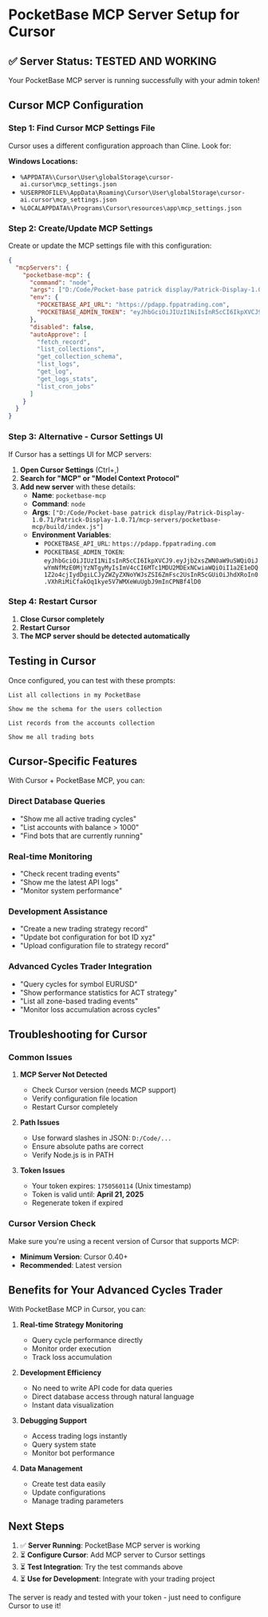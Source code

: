 # PocketBase MCP Server Setup for Cursor

## ✅ Server Status: TESTED AND WORKING

Your PocketBase MCP server is running successfully with your admin token!

## Cursor MCP Configuration

### Step 1: Find Cursor MCP Settings File

Cursor uses a different configuration approach than Cline. Look for:

**Windows Locations:**
- `%APPDATA%\Cursor\User\globalStorage\cursor-ai.cursor\mcp_settings.json`
- `%USERPROFILE%\AppData\Roaming\Cursor\User\globalStorage\cursor-ai.cursor\mcp_settings.json`
- `%LOCALAPPDATA%\Programs\Cursor\resources\app\mcp_settings.json`

### Step 2: Create/Update MCP Settings

Create or update the MCP settings file with this configuration:

```json
{
  "mcpServers": {
    "pocketbase-mcp": {
      "command": "node",
      "args": ["D:/Code/Pocket-base patrick display/Patrick-Display-1.0.71/Patrick-Display-1.0.71/mcp-servers/pocketbase-mcp/build/index.js"],
      "env": {
        "POCKETBASE_API_URL": "https://pdapp.fppatrading.com",
        "POCKETBASE_ADMIN_TOKEN": "eyJhbGciOiJIUzI1NiIsInR5cCI6IkpXVCJ9.eyJjb2xsZWN0aW9uSWQiOiJwYmNfMzE0MjYzNTgyMyIsImV4cCI6MTc1MDU2MDExNCwiaWQiOiI1a2E1eDQ1Z2o4cjIydDgiLCJyZWZyZXNoYWJsZSI6ZmFsc2UsInR5cGUiOiJhdXRoIn0.VXhRiMiCfakOq1kye5V7WMXeWuUgbJ9mInCPNBf4lD0"
      },
      "disabled": false,
      "autoApprove": [
        "fetch_record",
        "list_collections",
        "get_collection_schema",
        "list_logs",
        "get_log",
        "get_logs_stats",
        "list_cron_jobs"
      ]
    }
  }
}
```

### Step 3: Alternative - Cursor Settings UI

If Cursor has a settings UI for MCP servers:

1. **Open Cursor Settings** (Ctrl+,)
2. **Search for "MCP" or "Model Context Protocol"**
3. **Add new server** with these details:
   - **Name**: `pocketbase-mcp`
   - **Command**: `node`
   - **Args**: `["D:/Code/Pocket-base patrick display/Patrick-Display-1.0.71/Patrick-Display-1.0.71/mcp-servers/pocketbase-mcp/build/index.js"]`
   - **Environment Variables**:
     - `POCKETBASE_API_URL`: `https://pdapp.fppatrading.com`
     - `POCKETBASE_ADMIN_TOKEN`: `eyJhbGciOiJIUzI1NiIsInR5cCI6IkpXVCJ9.eyJjb2xsZWN0aW9uSWQiOiJwYmNfMzE0MjYzNTgyMyIsImV4cCI6MTc1MDU2MDExNCwiaWQiOiI1a2E1eDQ1Z2o4cjIydDgiLCJyZWZyZXNoYWJsZSI6ZmFsc2UsInR5cGUiOiJhdXRoIn0.VXhRiMiCfakOq1kye5V7WMXeWuUgbJ9mInCPNBf4lD0`

### Step 4: Restart Cursor

1. **Close Cursor completely**
2. **Restart Cursor**
3. **The MCP server should be detected automatically**

## Testing in Cursor

Once configured, you can test with these prompts:

```
List all collections in my PocketBase
```

```
Show me the schema for the users collection
```

```
List records from the accounts collection
```

```
Show me all trading bots
```

## Cursor-Specific Features

With Cursor + PocketBase MCP, you can:

### Direct Database Queries
- "Show me all active trading cycles"
- "List accounts with balance > 1000"
- "Find bots that are currently running"

### Real-time Monitoring
- "Check recent trading events"
- "Show me the latest API logs"
- "Monitor system performance"

### Development Assistance
- "Create a new trading strategy record"
- "Update bot configuration for bot ID xyz"
- "Upload configuration file to strategy record"

### Advanced Cycles Trader Integration
- "Query cycles for symbol EURUSD"
- "Show performance statistics for ACT strategy"
- "List all zone-based trading events"
- "Monitor loss accumulation across cycles"

## Troubleshooting for Cursor

### Common Issues

1. **MCP Server Not Detected**
   - Check Cursor version (needs MCP support)
   - Verify configuration file location
   - Restart Cursor completely

2. **Path Issues**
   - Use forward slashes in JSON: `D:/Code/...`
   - Ensure absolute paths are correct
   - Verify Node.js is in PATH

3. **Token Issues**
   - Your token expires: `1750560114` (Unix timestamp)
   - Token is valid until: **April 21, 2025**
   - Regenerate token if expired

### Cursor Version Check

Make sure you're using a recent version of Cursor that supports MCP:
- **Minimum Version**: Cursor 0.40+
- **Recommended**: Latest version

## Benefits for Your Advanced Cycles Trader

With PocketBase MCP in Cursor, you can:

1. **Real-time Strategy Monitoring**
   - Query cycle performance directly
   - Monitor order execution
   - Track loss accumulation

2. **Development Efficiency**
   - No need to write API code for data queries
   - Direct database access through natural language
   - Instant data visualization

3. **Debugging Support**
   - Access trading logs instantly
   - Query system state
   - Monitor bot performance

4. **Data Management**
   - Create test data easily
   - Update configurations
   - Manage trading parameters

## Next Steps

1. ✅ **Server Running**: PocketBase MCP server is working
2. ⏳ **Configure Cursor**: Add MCP server to Cursor settings
3. ⏳ **Test Integration**: Try the test commands above
4. ⏳ **Use for Development**: Integrate with your trading project

The server is ready and tested with your token - just need to configure Cursor to use it! 